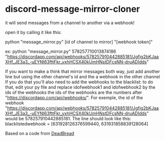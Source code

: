 # discord-message-mirror-cloner
it will send messages from a channel to another via a webhook!


open it by calling it like this: 

python "message_mirror.py" [id of channel to mirror] "[webhook token]"


ex: python "message_mirror.py" 578257710013874186 "https://discordapp.com/api/webhooks/578257910442885181/Jgfig2bKJaaXHf_JE3a3_-uEYNI63fttFkr_vxhHCSX40kUmHNstDFcsNN-druADIdds"

If you want to make a think that mirror messages both way, just add another line but using the other channel's id and the a webhook in the other channel
If you do that you'll also need to add the webhooks to the blacklist:
to do that, edit your py file and replace idofwebhook1 and idofwebhook2 by the ids of the webhooks
the ids of the webhooks are the numbers after "https://discordapp.com/api/webhooks/". For exemple, the id of the webhook "https://discordapp.com/api/webhooks/578257910442885181/Jgfig2bKJaaXHf_JE3a3_-uEYNI63fttFkr_vxhHCSX40kUmHNstDFcsNN-druADIdds" would be 578257910442885181.
The line should look like this: blacklistedwebhook = [631928126376599440, 631931858839128064]

Based on a code from [DeadBread](https://github.com/DeadBread76)
